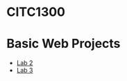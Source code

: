 # CITC1300

<h1>Basic Web Projects</h1>

<ul>
<li><a href="Lab 2/index.html" target="_blank">Lab 2</a></li>
<li><a href="Lab 3/index.html" target="_blank">Lab 3</a></li>
</ul>
